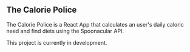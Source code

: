 ## The Calorie Police

The Calorie Police is a React App that calculates an user's daily caloric need and find diets using the Spoonacular API.

This project is currently in development.
